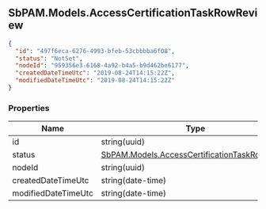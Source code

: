 
<h2 id="tocS_SbPAM.Models.AccessCertificationTaskRowReview">SbPAM.Models.AccessCertificationTaskRowReview</h2>

<a id="schemasbpam.models.accesscertificationtaskrowreview"></a>
<a id="schema_SbPAM.Models.AccessCertificationTaskRowReview"></a>
<a id="tocSsbpam.models.accesscertificationtaskrowreview"></a>
<a id="tocssbpam.models.accesscertificationtaskrowreview"></a>

```json
{
  "id": "497f6eca-6276-4993-bfeb-53cbbbba6f08",
  "status": "NotSet",
  "nodeId": "959356e3-6168-4a92-b4a5-b9d462be6177",
  "createdDateTimeUtc": "2019-08-24T14:15:22Z",
  "modifiedDateTimeUtc": "2019-08-24T14:15:22Z"
}

```

### Properties

|Name|Type|Required|Restrictions|Description|
|---|---|---|---|---|
|id|string(uuid)|false|none|none|
|status|[SbPAM.Models.AccessCertificationTaskRowStatus](../Models/sbpam.models.accesscertificationtaskrowstatus.md)|false|none|none|
|nodeId|string(uuid)|false|none|none|
|createdDateTimeUtc|string(date-time)|false|none|none|
|modifiedDateTimeUtc|string(date-time)|false|none|none|


